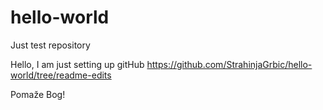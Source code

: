 # hello-world
Just test repository

Hello, I am just setting up gitHub
https://github.com/StrahinjaGrbic/hello-world/tree/readme-edits

Pomaže Bog!